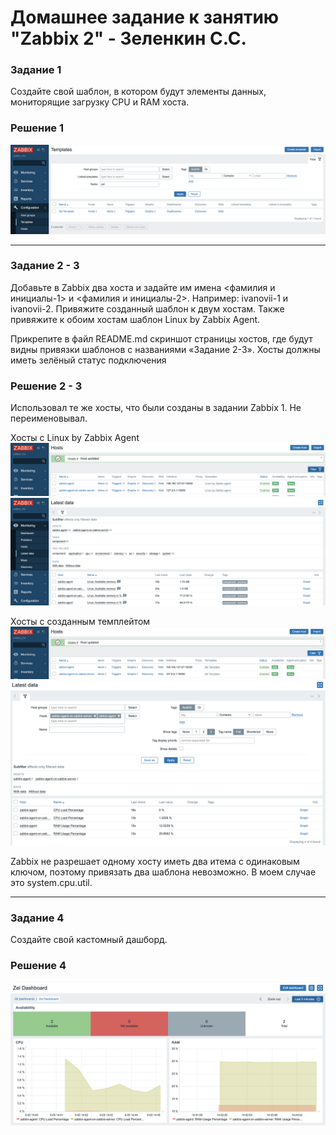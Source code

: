 # Домашнее задание к занятию "Zabbix 2" - Зеленкин С.С.
 
### Задание 1
Создайте свой шаблон, в котором будут элементы данных, мониторящие загрузку CPU и RAM хоста.

### Решение 1

![Скриншот-1](https://github.com/zelenkins/zabbix2_hw/blob/main/img/1template.png)

---

### Задание 2 - 3

Добавьте в Zabbix два хоста и задайте им имена <фамилия и инициалы-1> и <фамилия и инициалы-2>. Например: ivanovii-1 и ivanovii-2.
Привяжите созданный шаблон к двум хостам. Также привяжите к обоим хостам шаблон Linux by Zabbix Agent.

Прикрепите в файл README.md скриншот страницы хостов, где будут видны привязки шаблонов с названиями «Задание 2-3». Хосты должны иметь зелёный статус подключения

### Решение 2 - 3

Использовал те же хосты, что были созданы в задании Zabbix 1. Не переименовывал.

Хосты с Linux by Zabbix Agent
![Скриншот-2](https://github.com/zelenkins/zabbix2_hw/blob/main/img/2hosts_lza.png)
![Скриншот-3](https://github.com/zelenkins/zabbix2_hw/blob/main/img/3hosts_lza_la.png)

Хосты с созданным темплейтом
![Скриншот-4](https://github.com/zelenkins/zabbix2_hw/blob/main/img/4hosts_zt.png)
![Скриншот-5](https://github.com/zelenkins/zabbix2_hw/blob/main/img/5hosts_zt_la.png)

Zabbix не разрешает одному хосту иметь два итема с одинаковым ключом, поэтому привязать два шаблона невозможно. В моем случае это system.cpu.util.

---

### Задание 4

Создайте свой кастомный дашборд.

### Решение 4

![Скриншот-6](https://github.com/zelenkins/zabbix2_hw/blob/main/img/6dashboard.png)